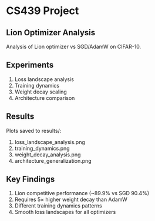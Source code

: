 # CS439 Project

## Lion Optimizer Analysis

Analysis of Lion optimizer vs SGD/AdamW on CIFAR-10.

## Experiments
1. Loss landscape analysis
2. Training dynamics
3. Weight decay scaling
4. Architecture comparison

## Results
Plots saved to results/:
1. loss_landscape_analysis.png
2. training_dynamics.png
3. weight_decay_analysis.png
4. architecture_generalization.png

## Key Findings
1. Lion competitive performance (~89.9% vs SGD 90.4%)
2. Requires 5× higher weight decay than AdamW
3. Different training dynamics patterns
4. Smooth loss landscapes for all optimizers
